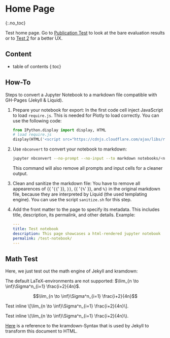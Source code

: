 # Home Page
{:.no_toc}

<script src="https://cdn.mathjax.org/mathjax/latest/MathJax.js?config=TeX-AMS-MML_HTMLorMML" type="text/javascript" ></script>

Test home page.
Go to [Publication Test](./Publication-Test.html) to look at the bare evaluation results or to [Test 2](./notebooks/Test2.html) for a better UX.

## Content

- table of contents
{:toc}

## How-To

Steps to convert a Jupyter Notebook to a markdown file compatible with GH-Pages (Jekyll & Liquid).

1. Prepare your notebook for export:
   In the first code cell inject JavaScript to load `require.js`.
   This is needed for Plotly to load correctly.
   You can use the following code:

   ~~~python
   from IPython.display import display, HTML
   # load require.js
   display(HTML('<script src="https://cdnjs.cloudflare.com/ajax/libs/require.js/2.1.10/require.min.js"></script>'))
   ~~~

2. Use `nbconvert` to convert your notebook to markdown:

   ~~~bash
   jupyter nbconvert --no-prompt --no-input --to markdown notebooks/<notebook>.ipynb
   ~~~

   This command will also remove all prompts and input cells for a cleaner output.

3. Clean and sanitize the markdown file:
   You have to remove all appearences of {{ '`{{`' }}, `}}`, {{ '`{%`' }}, and `%}` in the original markdown file, because they are
   interpreted by Liquid (the used templating engine).
   You can use the script `sanitize.sh` for this step.

4. Add the front matter to the page to specify its metadata.
   This includes title, description, its permalink, and other details.
   Example:

   ~~~yaml
   ---
   title: Test notebook
   description: This page showcases a html-rendered jupyter notebook
   permalink: /test-notebook/
   ---
   ~~~

## Math Test

Here, we just test out the math engine of Jekyll and kramdown:

The default LaTeX-environments are not supported: $\lim_{n \to \inf}\Sigma^n_{i=1} \frac{i+2}{4n}$.

$$\lim_{n \to \inf}\Sigma^n_{i=1} \frac{i+2}{4n}$$

Test inline \\[\lim_{n \to \inf}\Sigma^n_{i=1} \frac{i+2}{4n}\\].

Test inline \\(\lim_{n \to \inf}\Sigma^n_{i=1} \frac{i+2}{4n}\\).

[Here](https://kramdown.gettalong.org/syntax.html) is a reference to the kramdown-Syntax that is used by Jekyll to transform this document to HTML.
